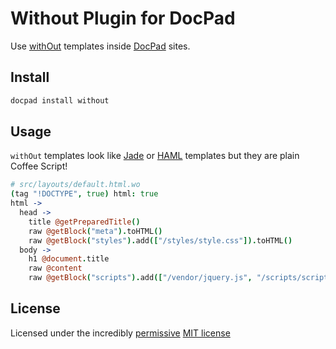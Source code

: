 # Without Plugin for DocPad

Use [withOut](https://github.com/ukoloff/without) templates inside
[DocPad](http://docpad.org) sites.

## Install

``` bash
docpad install without
```

## Usage

`withOut` templates look like
[Jade](http://jade-lang.com/) or [HAML](http://haml.info/)
templates but they are plain Coffee Script!

``` coffee
# src/layouts/default.html.wo
(tag "!DOCTYPE", true) html: true
html ->
  head ->
    title @getPreparedTitle()
    raw @getBlock("meta").toHTML()
    raw @getBlock("styles").add(["/styles/style.css"]).toHTML()
  body ->
    h1 @document.title
    raw @content
    raw @getBlock("scripts").add(["/vendor/jquery.js", "/scripts/script.js"]).toHTML()
```

## License

Licensed under the incredibly [permissive](http://en.wikipedia.org/wiki/Permissive_free_software_licence) [MIT license](http://creativecommons.org/licenses/MIT/)
